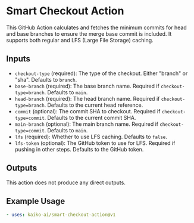 # Smart Checkout Action

This GitHub Action calculates and fetches the minimum commits for head and base branches to ensure the merge base commit is included. It supports both regular and LFS (Large File Storage) caching.

## Inputs

- `checkout-type` (required): The type of the checkout. Either "branch" or "sha". Defaults to `branch`.
- `base-branch` (required): The base branch name. Required if `checkout-type=branch`. Defaults to `main`.
- `head-branch` (required): The head branch name. Required if `checkout-type=branch`. Defaults to the current head reference.
- `commit` (optional): The commit SHA to checkout. Required if `checkout-type=commit`. Defaults to the current commit SHA.
- `main-branch` (optional): The main branch name. Required if `checkout-type=commit`. Defaults to `main`.
- `lfs` (required): Whether to use LFS caching. Defaults to `false`.
- `lfs-token` (optional): The GitHub token to use for LFS. Required if pushing in other steps. Defaults to the GitHub token.

## Outputs

This action does not produce any direct outputs.

## Example Usage

```yaml
- uses: kaiko-ai/smart-checkout-action@v1
